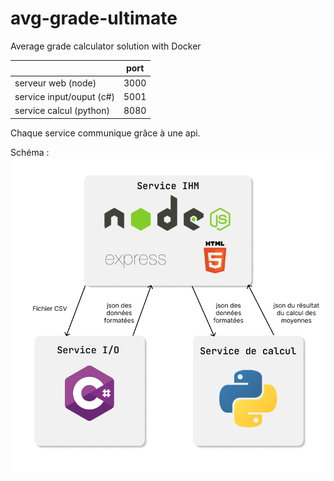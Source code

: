 # avg-grade-ultimate
Average grade calculator solution with Docker

|   |port |
|---|---|
|serveur web (node)| 3000
|service input/ouput (c#)| 5001
|service calcul (python)| 8080

Chaque service communique grâce à une api.

Schéma : 
![schema](Schema.png)
